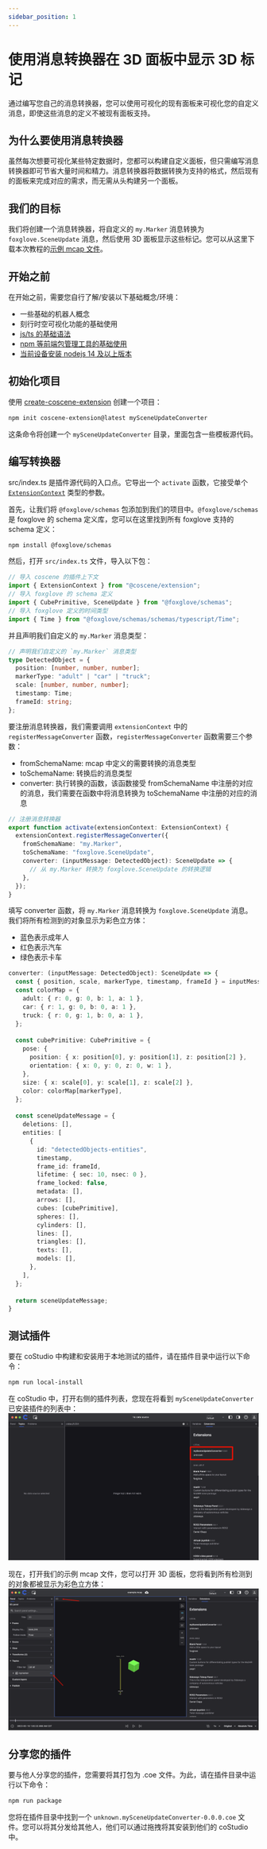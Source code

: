 ```yaml
---
sidebar_position: 1
---
```


# 使用消息转换器在 3D 面板中显示 3D 标记
通过编写您自己的消息转换器，您可以使用可视化的现有面板来可视化您的自定义消息，即使这些消息的定义不被现有面板支持。

## 为什么要使用消息转换器
虽然每次想要可视化某些特定数据时，您都可以构建自定义面板，但只需编写消息转换器即可节省大量时间和精力。消息转换器将数据转换为支持的格式，然后现有的面板来完成对应的需求，而无需从头构建另一个面板。

## 我们的目标
我们将创建一个消息转换器，将自定义的 `my.Marker` 消息转换为 `foxglove.SceneUpdate` 消息，然后使用 3D 面板显示这些标记。您可以从这里下载本次教程的[示例 mcap 文件](https://download.coscene.cn/assets/bags/example.mcap)。

## 开始之前
在开始之前，需要您自行了解/安装以下基础概念/环境：
- 一些基础的机器人概念
- 刻行时空可视化功能的基础使用
- [js/ts 的基础语法](https://www.typescriptlang.org/docs/handbook/basic-types.html)
- [npm 等前端包管理工具的基础使用](https://docs.npmjs.com/)
- [当前设备安装 nodejs 14 及以上版本](https://nodejs.org/en/download/)

## 初始化项目
使用 [create-coscene-extension](https://github.com/coscene-io/create-coscene-extension) 创建一个项目：
```bash
npm init coscene-extension@latest mySceneUpdateConverter 
```
这条命令将创建一个 `mySceneUpdateConverter` 目录，里面包含一些模板源代码。

## 编写转换器
src/index.ts 是插件源代码的入口点。它导出一个 `activate` 函数，它接受单个 [`ExtensionContext`](/docs/viz/extensions/api/entry-point/extension-context) 类型的参数。

首先，让我们将 `@foxglove/schemas` 包添加到我们的项目中。`@foxglove/schemas` 是 foxglove 的 schema 定义库，您可以在这里找到所有 foxglove 支持的 schema 定义：
```bash
npm install @foxglove/schemas
```

然后，打开 `src/index.ts` 文件，导入以下包：
```ts
// 导入 coscene 的插件上下文
import { ExtensionContext } from "@coscene/extension";
// 导入 foxglove 的 schema 定义
import { CubePrimitive, SceneUpdate } from "@foxglove/schemas";
// 导入 foxglove 定义的时间类型
import { Time } from "@foxglove/schemas/schemas/typescript/Time";
```

并且声明我们自定义的 `my.Marker` 消息类型：
```ts
// 声明我们自定义的 `my.Marker` 消息类型
type DetectedObject = {
  position: [number, number, number];
  markerType: "adult" | "car" | "truck";
  scale: [number, number, number];
  timestamp: Time;
  frameId: string;
};
```

要注册消息转换器，我们需要调用 `extensionContext` 中的 `registerMessageConverter` 函数，`registerMessageConverter` 函数需要三个参数：
- fromSchemaName: mcap 中定义的需要转换的消息类型
- toSchemaName: 转换后的消息类型
- converter: 执行转换的函数，该函数接受 fromSchemaName 中注册的对应的消息，我们需要在函数中将消息转换为 toSchemaName 中注册的对应的消息

```ts
// 注册消息转换器
export function activate(extensionContext: ExtensionContext) {
  extensionContext.registerMessageConverter({
    fromSchemaName: "my.Marker",
    toSchemaName: "foxglove.SceneUpdate",
    converter: (inputMessage: DetectedObject): SceneUpdate => {
      // 从 my.Marker 转换为 foxglove.SceneUpdate 的转换逻辑
    },
  });
}
```

填写 converter 函数，将 `my.Marker` 消息转换为 `foxglove.SceneUpdate` 消息。我们将所有检测到的对象显示为彩色立方体：
- 蓝色表示成年人
- 红色表示汽车
- 绿色表示卡车
```ts
converter: (inputMessage: DetectedObject): SceneUpdate => {
  const { position, scale, markerType, timestamp, frameId } = inputMessage;
  const colorMap = {
    adult: { r: 0, g: 0, b: 1, a: 1 },
    car: { r: 1, g: 0, b: 0, a: 1 },
    truck: { r: 0, g: 1, b: 0, a: 1 },
  };

  const cubePrimitive: CubePrimitive = {
    pose: {
      position: { x: position[0], y: position[1], z: position[2] },
      orientation: { x: 0, y: 0, z: 0, w: 1 },
    },
    size: { x: scale[0], y: scale[1], z: scale[2] },
    color: colorMap[markerType],
  };

  const sceneUpdateMessage = {
    deletions: [],
    entities: [
      {
        id: "detectedObjects-entities",
        timestamp,
        frame_id: frameId,
        lifetime: { sec: 10, nsec: 0 },
        frame_locked: false,
        metadata: [],
        arrows: [],
        cubes: [cubePrimitive],
        spheres: [],
        cylinders: [],
        lines: [],
        triangles: [],
        texts: [],
        models: [],
      },
    ],
  };

  return sceneUpdateMessage;
}
```

## 测试插件
要在 coStudio 中构建和安装用于本地测试的插件，请在插件目录中运行以下命令：

```bash
npm run local-install
```

在 coStudio 中，打开右侧的插件列表，您现在将看到 `mySceneUpdateConverter` 已安装插件的列表中：
![extensionList](./img/extensionList.png)

现在，打开我们的示例 mcap 文件，您可以打开 3D 面板，您将看到所有检测到的对象都被显示为彩色立方体：
![3dPanel](./img/3dPanel.png)

## 分享您的插件
要与他人分享您的插件，您需要将其打包为 .coe 文件。为此，请在插件目录中运行以下命令：
```bash
npm run package
```

您将在插件目录中找到一个 `unknown.mySceneUpdateConverter-0.0.0.coe` 文件。您可以将其分发给其他人，他们可以通过拖拽将其安装到他们的 coStudio 中。